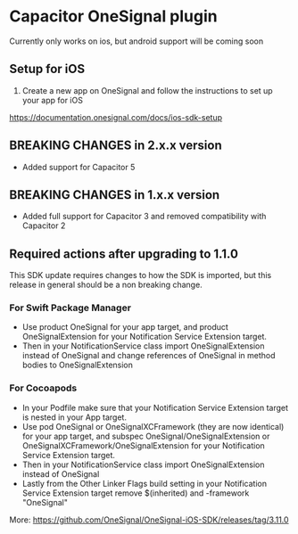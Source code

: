 # Capacitor OneSignal plugin

Currently only works on ios, but android support will be coming soon


## Setup for iOS

1. Create a new app on OneSignal and follow the instructions to set up your app for iOS

https://documentation.onesignal.com/docs/ios-sdk-setup


## BREAKING CHANGES in 2.x.x version

- Added support for Capacitor 5

## BREAKING CHANGES in 1.x.x version

- Added full support for Capacitor 3 and removed compatibility with Capacitor 2

## Required actions after upgrading to 1.1.0

This SDK update requires changes to how the SDK is imported, but this release in general should be a non breaking change.

### For Swift Package Manager

- Use product OneSignal for your app target, and product OneSignalExtension for your Notification Service Extension target.
- Then in your NotificationService class import OneSignalExtension instead of OneSignal and change references of OneSignal in method bodies to OneSignalExtension

### For Cocoapods

- In your Podfile make sure that your Notification Service Extension target is nested in your App target.
- Use pod OneSignal or OneSignalXCFramework (they are now identical) for your app target, and subspec OneSignal/OneSignalExtension or OneSignalXCFramework/OneSignalExtension for your Notification Service Extension target.
- Then in your NotificationService class import OneSignalExtension instead of OneSignal
- Lastly from the Other Linker Flags build setting in your Notification Service Extension target remove $(inherited) and -framework "OneSignal"

More: https://github.com/OneSignal/OneSignal-iOS-SDK/releases/tag/3.11.0
